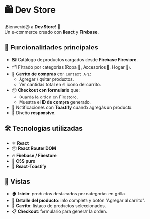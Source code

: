 # 🛍️ Dev Store  

¡Bienvenid@ a **Dev Store**! 🎉  
Un e-commerce creado con **React** y **Firebase**.

## 🚀 Funcionalidades principales  

- 🖼️ Catálogo de productos cargados desde **Firebase Firestore**.  
- 🗂️ Filtrado por categorías (Ropa 👕, Accesorios 🎒, Hogar 🏡).  
- 🛒 **Carrito de compras** con `Context API`:  
  - Agregar / quitar productos.  
  - Ver cantidad total en el icono del carrito.  
- 📦 **Checkout con formulario** que:  
  - Guarda la orden en Firestore.  
  - Muestra el **ID de compra** generado.  
- 🔔 Notificaciones con **Toastify** cuando agregás un producto.  
- 📱 Diseño **responsive**. 

## 🛠️ Tecnologías utilizadas  

- ⚛️ **React**  
- 📦 **React Router DOM**  
- 🔥 **Firebase / Firestore**  
- 🎨 **CSS puro** 
- 🔔 **React-Toastify**  

## 📸 Vistas  

- 🏠 **Inicio**: productos destacados por categorías en grilla.  
- 📑 **Detalle del producto**: info completa y botón "Agregar al carrito".  
- 🛒 **Carrito**: listado de productos seleccionados.  
- 📋 **Checkout**: formulario para generar la orden.  